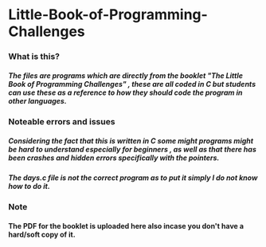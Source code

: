 # Little-Book-of-Programming-Challenges

### What is this? 

##### The files are programs which are directly from the booklet "The Little Book of Programming Challenges" , these are all coded in C but students can use these as a reference to how they should code the program in other languages. 

### Noteable errors and issues 
##### Considering the fact that this is written in C some might programs might be hard to understand especially for beginners , as well as that there has been crashes and hidden errors specifically with the pointers. 
##### The days.c file is not the correct program as to put it simply I do not know how to do it.

### Note
#### The PDF for the booklet is uploaded here also incase you don't have a hard/soft copy of it.

